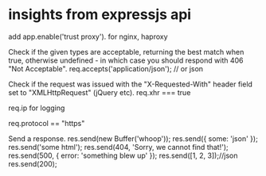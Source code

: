 # insights from expressjs api

add app.enable('trust proxy'). for nginx, haproxy

Check if the given types are acceptable, returning the best match when true,
otherwise undefined - in which case you should respond with 406 "Not Acceptable". 
req.accepts('application/json'); // or json
  
Check if the request was issued with the "X-Requested-With" header field
set to "XMLHttpRequest" (jQuery etc). 
req.xhr === true
  
req.ip for logging

req.protocol == "https"

Send a response.
res.send(new Buffer('whoop'));
res.send({ some: 'json' });
res.send('some html');
res.send(404, 'Sorry, we cannot find that!');
res.send(500, { error: 'something blew up' });
res.send([1, 2, 3]);//json
res.send(200);
